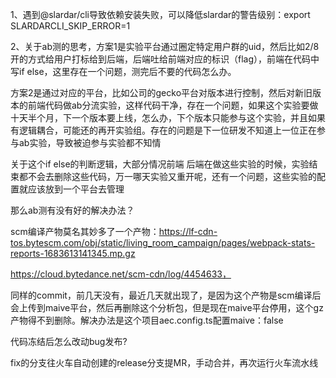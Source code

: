 1、遇到@slardar/cli导致依赖安装失败，可以降低slardar的警告级别：export SLARDARCLI_SKIP_ERROR=1

2、关于ab测的思考，方案1是实验平台通过圈定特定用户群的uid，然后比如2/8开的方式给用户打标给到后端，后端吐给前端对应的标识（flag），前端在代码中写if else，这里存在一个问题，测完后不要的代码怎么办。

方案2是通过对应的平台，比如公司的gecko平台对版本进行控制，然后对新旧版本的前端代码做ab分流实验，这样代码干净，存在一个问题，如果这个实验要做十天半个月，下一个版本要上线，怎么办，下个版本只能参与这个实验，并且如果有逻辑耦合，可能还的再开实验组。存在的问题是下一位研发不知道上一位正在参与ab实验，导致被迫参与实验都不知情

关于这个if else的判断逻辑，大部分情况前端 后端在做这些实验的时候，实验结束都不会去删除这些代码，万一哪天实验又重开呢，还有一个问题，这些实验的配置就应该放到一个平台去管理

那么ab测有没有好的解决办法？




scm编译产物莫名其妙多了一个产物：https://lf-cdn-tos.bytescm.com/obj/static/living_room_campaign/pages/webpack-stats-reports-1683613141345.mp.gz

https://cloud.bytedance.net/scm-cdn/log/4454633，

同样的commit，前几天没有，最近几天就出现了，是因为这个产物是scm编译后会上传到maive平台，然后再删除这个分析包，但是现在maive平台停用，这个gz产物得不到删除。解决办法是这个项目aec.config.ts配置maive：false


代码冻结后怎么改动bug发布?

fix的分支往火车自动创建的release分支提MR，手动合并，再次运行火车流水线

